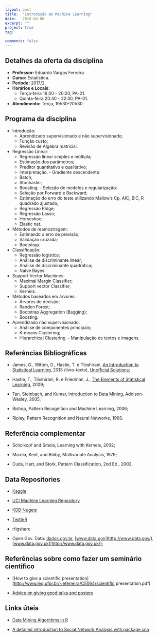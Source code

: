 ```yaml
---
layout: post
title:  "Introdução ao Machine Learning"
date:   2016-04-06
excerpt: "" 
project: true
tag:

comments: false
---
```


## Detalhes da oferta da disciplina

  * **Professor:** Eduardo Vargas Ferreira
  * **Curso:** Estatística.
  * **Período:** 2017/2.
  * **Horários e Locais:**
     * Terça-feira 19:00 - 20:30, PA-01.
     * Quinta-feira 20:40 - 22:00, PA-01.
  * **Atendimento:** Terça, 19h30-20h30.


## Programa da disciplina

   - Introdução:
       * Aprendizado supervisionado e não supervisionado;
       * Função custo;
       * Revisão de Álgebra matricial.
   - Regressão Linear:
       * Regressão linear simples e múltipla;
       * Estimação dos parâmetros;
       * Preditor quantitativo e qualitativo;
       * Interpretação.
    - Gradiente descendente: 
       * Batch; 
       * Stochastic; 
       * Boosting.
    - Seleção de modelos e regularização:
       * Seleção por Forward e Backward;
       * Estimação do erro do teste utilizando Mallow’s Cp, AIC, BIC, R quadrado ajustado;
       * Regressão Ridge;
       * Regressão Lasso;
       * Horseshoe;
       * Elastic net.
   - Métodos de reamostragem:
       * Estimando o erro de previsão;
       * Validação cruzada;
       * Bootstrap.
   - Classificação:
       * Regressão logística;
       * Análise de discriminante linear; 
       * Análise de discriminante quadrática;
       * Naive Bayes.
   - Support Vector Machines:
       * Maximal Margin Classifier;
       * Support vector Classifier;
       * Kernels.
   - Métodos baseados em árvores:
       * Árvores de decisão;
       * Randon Forest;
       * Bootstrap Aggregation (Bagging);
       * Boosting.
   - Aprendizado não supervisionado:
       * Análise de componentes principais;
       * K-means Clustering;
       * Hierarchical Clustering. 
    - Manipulação de textos e imagens.


## Referências Bibliográficas

* James, G., Witten, D., Hastie, T. e Tibshirani, [An Introduction to Statistical Learning](http://www-bcf.usc.edu/~gareth/ISL/ISLR%20Sixth%20Printing.pdf), 2013 (livro-texto), [Unofficial Solutions](http://blog.princehonest.com/stat-learning);

* Hastie, T., Tibshirani, R. e Friedman, J., [The Elements of Statistical Learning](http://statweb.stanford.edu/~tibs/ElemStatLearn/), 2009;

* Tan, Steinbach, and Kumar, [Introduction to Data Mining](http://www-users.cs.umn.edu/~kumar/dmbook/index.php), Addison-Wesley, 2005;

* Bishop, Pattern Recognition and Machine Learning, 2006;

* Ripley, Pattern Recognition and Neural Networks, 1996.


## Referência complementar

* Scholkopf and Smola, Learning with Kernels, 2002;

* Mardia, Kent, and Bibby, Multivariate Analysis, 1979;

* Duda, Hart, and Stork, Pattern Classification, 2nd Ed., 2002.

## Data Repositories

* [Kaggle](http://www.kaggle.com/)

* [UCI Machine Learning Repository](http://archive.ics.uci.edu/ml/)

* [KDD Nugets](http://www.kdnuggets.com/datasets/)

* [TwitteR](http://cran.r-project.org/web/packages/twitteR/index.html)

* [rfigshare](http://cran.r-project.org/web/packages/rfigshare/index.html)

* Open Gov. Data: [dados.gov.br](http://dados.gov.br/), [www.data.gov](http://www.data.gov/), [www.data.gov.uk](http://www.data.gov.uk/);


## Referências sobre como fazer um seminário científico 

* [How to give a scientific presentation](http://www.leg.ufpr.br/~eferreira/CE064/scientific presentation.pdf) 

* [Advice on giving good talks and posters](http://www.indiana.edu/~halllab/grad-student-resources.html#talksandposters)


## Links úteis 

* [Data Mining Algorithms in R](http://en.wikibooks.org/wiki/Data_Mining_Algorithms_In_R) 

* [A detailed introduction to Social Network Analysis with package sna](http://www.jstatsoft.org/v24/i06/paper)


   



